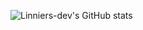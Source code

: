 ![Linniers-dev's GitHub stats](https://github-readme-stats.vercel.app/api?username=linniers-dev&show_icons=true&theme=dark)
